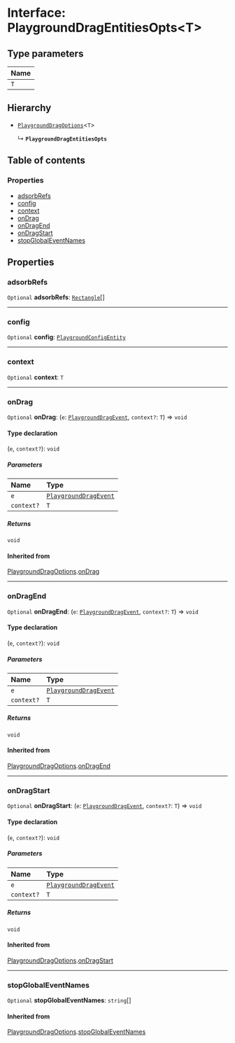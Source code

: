 # Interface: PlaygroundDragEntitiesOpts\<T>

## Type parameters

| Name |
| :------ |
| `T` |

## Hierarchy

* [`PlaygroundDragOptions`](/en/auto-docs/editor/interfaces/PlaygroundDragOptions.md)<`T`>

  ↳ **`PlaygroundDragEntitiesOpts`**

## Table of contents

### Properties

* [adsorbRefs](/en/auto-docs/editor/interfaces/PlaygroundDragEntitiesOpts.md#adsorbrefs)
* [config](/en/auto-docs/editor/interfaces/PlaygroundDragEntitiesOpts.md#config)
* [context](/en/auto-docs/editor/interfaces/PlaygroundDragEntitiesOpts.md#context)
* [onDrag](/en/auto-docs/editor/interfaces/PlaygroundDragEntitiesOpts.md#ondrag)
* [onDragEnd](/en/auto-docs/editor/interfaces/PlaygroundDragEntitiesOpts.md#ondragend)
* [onDragStart](/en/auto-docs/editor/interfaces/PlaygroundDragEntitiesOpts.md#ondragstart)
* [stopGlobalEventNames](/en/auto-docs/editor/interfaces/PlaygroundDragEntitiesOpts.md#stopglobaleventnames)

## Properties

### adsorbRefs

`Optional` **adsorbRefs**: [`Rectangle`](/en/auto-docs/editor/classes/Rectangle-1.md)\[]

***

### config

`Optional` **config**: [`PlaygroundConfigEntity`](/en/auto-docs/editor/classes/PlaygroundConfigEntity.md)

***

### context

`Optional` **context**: `T`

***

### onDrag

`Optional` **onDrag**: (`e`: [`PlaygroundDragEvent`](/en/auto-docs/editor/interfaces/PlaygroundDragEvent.md), `context?`: `T`) => `void`

#### Type declaration

(`e`, `context?`): `void`

##### Parameters

| Name | Type |
| :------ | :------ |
| `e` | [`PlaygroundDragEvent`](/en/auto-docs/editor/interfaces/PlaygroundDragEvent.md) |
| `context?` | `T` |

##### Returns

`void`

#### Inherited from

[PlaygroundDragOptions](/en/auto-docs/editor/interfaces/PlaygroundDragOptions.md).[onDrag](/en/auto-docs/editor/interfaces/PlaygroundDragOptions.md#ondrag)

***

### onDragEnd

`Optional` **onDragEnd**: (`e`: [`PlaygroundDragEvent`](/en/auto-docs/editor/interfaces/PlaygroundDragEvent.md), `context?`: `T`) => `void`

#### Type declaration

(`e`, `context?`): `void`

##### Parameters

| Name | Type |
| :------ | :------ |
| `e` | [`PlaygroundDragEvent`](/en/auto-docs/editor/interfaces/PlaygroundDragEvent.md) |
| `context?` | `T` |

##### Returns

`void`

#### Inherited from

[PlaygroundDragOptions](/en/auto-docs/editor/interfaces/PlaygroundDragOptions.md).[onDragEnd](/en/auto-docs/editor/interfaces/PlaygroundDragOptions.md#ondragend)

***

### onDragStart

`Optional` **onDragStart**: (`e`: [`PlaygroundDragEvent`](/en/auto-docs/editor/interfaces/PlaygroundDragEvent.md), `context?`: `T`) => `void`

#### Type declaration

(`e`, `context?`): `void`

##### Parameters

| Name | Type |
| :------ | :------ |
| `e` | [`PlaygroundDragEvent`](/en/auto-docs/editor/interfaces/PlaygroundDragEvent.md) |
| `context?` | `T` |

##### Returns

`void`

#### Inherited from

[PlaygroundDragOptions](/en/auto-docs/editor/interfaces/PlaygroundDragOptions.md).[onDragStart](/en/auto-docs/editor/interfaces/PlaygroundDragOptions.md#ondragstart)

***

### stopGlobalEventNames

`Optional` **stopGlobalEventNames**: `string`\[]

#### Inherited from

[PlaygroundDragOptions](/en/auto-docs/editor/interfaces/PlaygroundDragOptions.md).[stopGlobalEventNames](/en/auto-docs/editor/interfaces/PlaygroundDragOptions.md#stopglobaleventnames)
